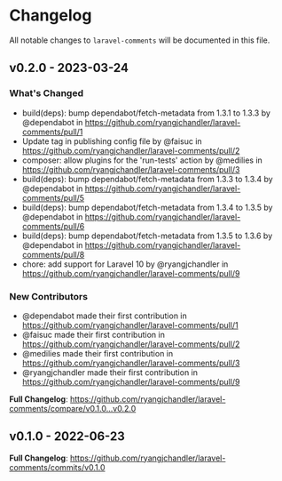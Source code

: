# Changelog

All notable changes to `laravel-comments` will be documented in this file.

## v0.2.0 - 2023-03-24

### What's Changed

- build(deps): bump dependabot/fetch-metadata from 1.3.1 to 1.3.3 by @dependabot in https://github.com/ryangjchandler/laravel-comments/pull/1
- Update tag in publishing config file by @faisuc in https://github.com/ryangjchandler/laravel-comments/pull/2
- composer: allow plugins for the 'run-tests' action by @medilies in https://github.com/ryangjchandler/laravel-comments/pull/3
- build(deps): bump dependabot/fetch-metadata from 1.3.3 to 1.3.4 by @dependabot in https://github.com/ryangjchandler/laravel-comments/pull/5
- build(deps): bump dependabot/fetch-metadata from 1.3.4 to 1.3.5 by @dependabot in https://github.com/ryangjchandler/laravel-comments/pull/6
- build(deps): bump dependabot/fetch-metadata from 1.3.5 to 1.3.6 by @dependabot in https://github.com/ryangjchandler/laravel-comments/pull/8
- chore: add support for Laravel 10 by @ryangjchandler in https://github.com/ryangjchandler/laravel-comments/pull/9

### New Contributors

- @dependabot made their first contribution in https://github.com/ryangjchandler/laravel-comments/pull/1
- @faisuc made their first contribution in https://github.com/ryangjchandler/laravel-comments/pull/2
- @medilies made their first contribution in https://github.com/ryangjchandler/laravel-comments/pull/3
- @ryangjchandler made their first contribution in https://github.com/ryangjchandler/laravel-comments/pull/9

**Full Changelog**: https://github.com/ryangjchandler/laravel-comments/compare/v0.1.0...v0.2.0

## v0.1.0 - 2022-06-23

**Full Changelog**: https://github.com/ryangjchandler/laravel-comments/commits/v0.1.0
